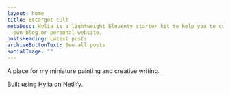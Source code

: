 ```yaml
---
layout: home
title: Escargot cult
metaDesc: Hylia is a lightweight Eleventy starter kit to help you to create your
  own blog or personal website.
postsHeading: Latest posts
archiveButtonText: See all posts
socialImage: ""
---
```

A place for my miniature painting and creative writing.

Built using [Hylia](https://hylia.website) on [Netlify](https://netlify.com).